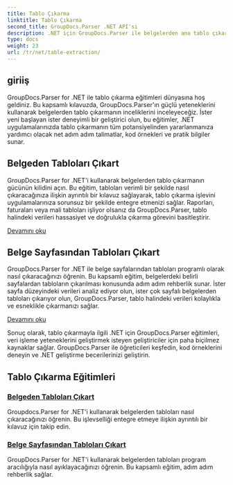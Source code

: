 ```yaml
---
title: Tablo Çıkarma
linktitle: Tablo Çıkarma
second_title: GroupDocs.Parser .NET API'si
description: .NET için GroupDocs.Parser ile belgelerden ana tablo çıkarma. Verimli veri işleme için tabloları programlı olarak çıkarmayı öğrenin.
type: docs
weight: 23
url: /tr/net/table-extraction/
---
```

## giriiş

GroupDocs.Parser for .NET ile tablo çıkarma eğitimleri dünyasına hoş geldiniz. Bu kapsamlı kılavuzda, GroupDocs.Parser'ın güçlü yeteneklerini kullanarak belgelerden tablo çıkarmanın inceliklerini inceleyeceğiz. İster yeni başlayan ister deneyimli bir geliştirici olun, bu eğitimler, .NET uygulamalarınızda tablo çıkarmanın tüm potansiyelinden yararlanmanıza yardımcı olacak net adım adım talimatlar, kod örnekleri ve pratik bilgiler sunar.

## Belgeden Tabloları Çıkart
GroupDocs.Parser for .NET'i kullanarak belgelerden tablo çıkarmanın gücünün kilidini açın. Bu eğitim, tabloları verimli bir şekilde nasıl çıkaracağınıza ilişkin ayrıntılı bir kılavuz sağlayarak, tablo çıkarma işlevini uygulamalarınıza sorunsuz bir şekilde entegre etmenizi sağlar. Raporları, faturaları veya mali tabloları işliyor olsanız da GroupDocs.Parser, tablo halindeki verileri hassasiyet ve doğrulukla çıkarma görevini basitleştirir.

[Devamını oku](./extract-tables-from-document/)

## Belge Sayfasından Tabloları Çıkart
GroupDocs.Parser for .NET ile belge sayfalarından tabloları programlı olarak nasıl çıkaracağınızı öğrenin. Bu kapsamlı eğitim, belgelerdeki belirli sayfalardan tabloların çıkarılması konusunda adım adım rehberlik sunar. İster sayfa düzeyindeki verileri analiz ediyor olun, ister çok sayfalı belgelerden tabloları çıkarıyor olun, GroupDocs.Parser, tablo halindeki verileri kolaylıkla ve esneklikle çıkarmanızı sağlar.

[Devamını oku](./extract-tables-from-document-page/)

Sonuç olarak, tablo çıkarmayla ilgili .NET için GroupDocs.Parser eğitimleri, veri işleme yeteneklerini geliştirmek isteyen geliştiriciler için paha biçilmez kaynaklar sağlar. GroupDocs.Parser ile öğreticileri keşfedin, kod örneklerini deneyin ve .NET geliştirme becerilerinizi geliştirin.
## Tablo Çıkarma Eğitimleri
### [Belgeden Tabloları Çıkart](./extract-tables-from-document/)
Groupdocs.Parser for .NET'i kullanarak belgelerden tabloları nasıl çıkaracağınızı öğrenin. Bu işlevselliği entegre etmeye ilişkin ayrıntılı bir kılavuz için takip edin.
### [Belge Sayfasından Tabloları Çıkart](./extract-tables-from-document-page/)
GroupDocs.Parser for .NET'i kullanarak belgelerden tabloları program aracılığıyla nasıl ayıklayacağınızı öğrenin. Bu kapsamlı eğitim, adım adım rehberlik sağlar.